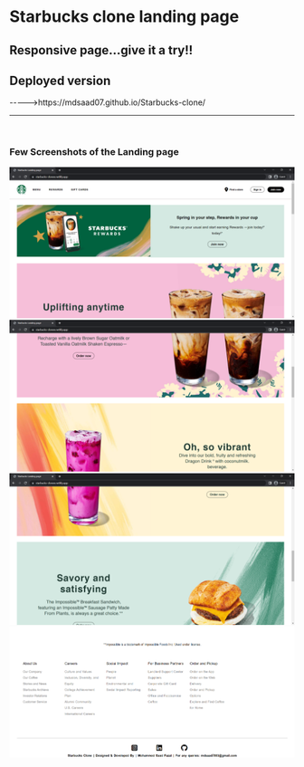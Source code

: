 # Starbucks clone landing page
## Responsive page...give it a try!!
<h2>Deployed version</h2> 
----->https://mdsaad07.github.io/Starbucks-clone/
<br>
<hr>
<br>
<h3>Few Screenshots of the Landing page</h3>

![image](Sample-Images/1.png)
![image](Sample-Images/2.png)
![image](Sample-Images/3.png)
![image](Sample-Images/5.png)
